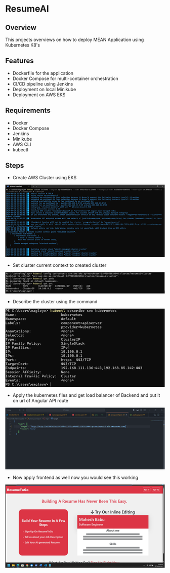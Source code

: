 # ResumeAI
## Overview
This projects overviews on how to deploy MEAN Application using Kubernetes K8's

## Features
- Dockerfile for the application
- Docker Compose for multi-container orchestration
- CI/CD pipeline using Jenkins
- Deployment on local Minikube
- Deployment on AWS EKS

## Requirements
- Docker
- Docker Compose
- Jenkins
- Minikube
- AWS CLI
- kubectl

## Steps

- Create AWS Cluster using EKS
  
![Cloud Formation](Formation.png)

- Set cluster current context to created cluster

![Set Cluster ](config.png)

- Describe the cluster using the command

![Describe Cluster ](describe.png)

- Apply the kubernetes files and get load balancer of Backend and put it on url of Angular API route

![Set Route ](API.png)

- Now apply frontend as well now you would see this working

![Frontend Media ](Frontend.png)


